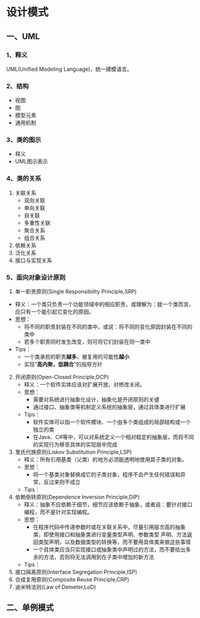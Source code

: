 # 设计模式

## 一、UML

### 1、释义

UML(Unified Modeling Language)，统一建模语言。

### 2、结构

* 视图
* 图
* 模型元素
* 通用机制

### 3、类的图示

* 释义
* UML图示表示

### 4、类的关系

1. 关联关系
   - 双向关联
   - 单向关联
   - 自关联
   - 多重性关联
   - 聚合关系
   - 组合关系
2. 依赖关系
3. 泛化关系
4. 接口与实现关系

### 5、面向对象设计原则

1.  单一职责原则(Single Responsibility Principle,SRP)
   - 释义：一个类只负责一个功能领域中的相应职责，或理解为：就一个类而言，应只有一个能引起它变化的原因。
   - 思想：
     - 将不同的职责封装在不同的类中，或说：将不同的变化原因封装在不同的类中
     - 若多个职责同时发生改变，则可将它们封装在同一类中
   - Tips：
     - 一个类承担的职责**越多**，被复用的可能性**越小**
     - 实现“**高内聚，低耦合**”的指导方针
2. 开闭原则(Open-Closed Principle,OCP)
   - 释义：一个软件实体应该对扩展开放，对修改关闭。
   - 思想：
     - 需要对系统进行抽象化设计，抽象化是开闭原则的关键
     - 通过接口、抽象类等机制定义系统的抽象层，通过具体类进行扩展
   - Tips：
     - 软件实体可以指一个软件模块、一个由多个类组成的局部结构或一个独立的类
     - 在Java、C#等中，可以对系统定义一个相对稳定的抽象层，而将不同的实现行为移至具体的实现层中完成
3. 里氏代换原则(Liskov Substitution Principle,LSP)
   - 释义：所有引用基类（父类）的地方必须能透明地使用其子类的对象。
   - 思想：
     - 将一个基类对象替换成它的子类对象，程序不会产生任何错误和异常，反过来则不成立
   - Tips：
4. 依赖倒转原则(Dependence Inversion Principle,DIP)
   - 释义：抽象不应依赖于细节，细节应该依赖于抽象，或者说：要针对接口编程，而不是针对实现编程。
   - 思想：
     - 在程序代码中传递参数时或在关联关系中，尽量引用层次高的抽象类，即使用接口和抽象类进行变量类型声明、参数类型  声明、方法返回类型声明，以及数据类型的转换等，而不要用具体类来做这些事情
     - 一个具体类应当只实现接口或抽象类中声明过的方法，而不要给出多余的方法，否则将无法调用到在子类中增加的新方法
   - Tips：
5. 接口隔离原则(Interface Segregation Principle,ISP)
6. 合成复用原则(Composite Reuse Principle,CRP)
7. 迪米特法则(Law of Demeter,LoD)

## 二、单例模式

